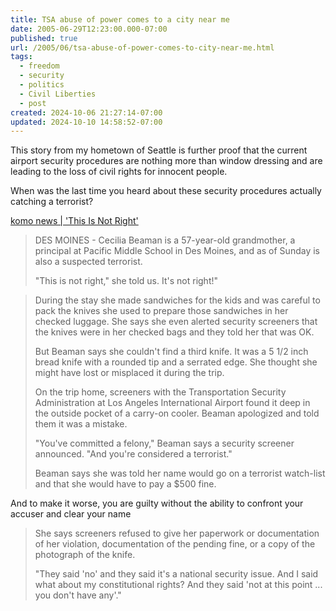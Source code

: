 ```yaml
---
title: TSA abuse of power comes to a city near me
date: 2005-06-29T12:23:00.000-07:00
published: true
url: /2005/06/tsa-abuse-of-power-comes-to-city-near-me.html
tags:
  - freedom
  - security
  - politics
  - Civil Liberties
  - post
created: 2024-10-06 21:27:14-07:00
updated: 2024-10-10 14:58:52-07:00
---
```


This story from my hometown of Seattle is further proof that the current airport security procedures are nothing more than window dressing and are leading to the loss of civil rights for innocent people.  
  
When was the last time you heard about these security procedures actually catching a terrorist?  
  
[komo news | 'This Is Not Right'](https://www.komotv.com/stories/37150.htm "komo news | 'This Is Not Right'")  
  

>   
> DES MOINES - Cecilia Beaman is a 57-year-old grandmother, a principal at Pacific Middle School in Des Moines, and as of Sunday is also a suspected terrorist.  
>   
> "This is not right," she told us. It's not right!"  

  
  

>   
> During the stay she made sandwiches for the kids and was careful to pack the knives she used to prepare those sandwiches in her checked luggage. She says she even alerted security screeners that the knives were in her checked bags and they told her that was OK.  
>   
> But Beaman says she couldn't find a third knife. It was a 5 1/2 inch bread knife with a rounded tip and a serrated edge. She thought she might have lost or misplaced it during the trip.  
>   
> On the trip home, screeners with the Transportation Security Administration at Los Angeles International Airport found it deep in the outside pocket of a carry-on cooler. Beaman apologized and told them it was a mistake.  
>   
> "You've committed a felony," Beaman says a security screener announced. "And you're considered a terrorist."  
>   
> Beaman says she was told her name would go on a terrorist watch-list and that she would have to pay a $500 fine.  

  
  
And to make it worse, you are guilty without the ability to confront your accuser and clear your name  
  

>   
> She says screeners refused to give her paperwork or documentation of her violation, documentation of the pending fine, or a copy of the photograph of the knife.  
>   
> "They said 'no' and they said it's a national security issue. And I said what about my constitutional rights? And they said 'not at this point ... you don't have any'."